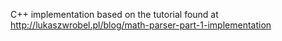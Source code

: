 C++ implementation based on the tutorial found at http://lukaszwrobel.pl/blog/math-parser-part-1-implementation
